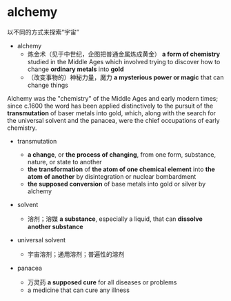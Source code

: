 # alchemy

以不同的方式来探索“宇宙”

- alchemy
  - 炼金术（见于中世纪，企图把普通金属炼成黄金） **a form of chemistry** studied in the Middle Ages which involved trying to discover how to change **ordinary metals** into **gold**
  - （改变事物的）神秘力量，魔力 **a mysterious power or magic** that can change things

Alchemy was the "chemistry" of the Middle Ages and early modern times; since c.1600 the word has been applied distinctively to the pursuit of the **transmutation** of baser metals into gold, which, along with the search for the universal solvent and the panacea, were the chief occupations of early chemistry.

- transmutation
  - **a change**, or **the process of changing**, from one form, substance, nature, or state to another
  - **the transformation** of **the atom of one chemical element** into **the atom of another** by disintegration or nuclear bombardment
  - **the supposed conversion** of base metals into gold or silver by alchemy

- solvent
  - 溶剂；溶媒 **a substance**, especially a liquid, that can **dissolve another substance**

- universal solvent
  - 宇宙溶剂；通用溶剂；普遍性的溶剂

- panacea
  - 万灵药 **a supposed cure** for all diseases or problems
  - a medicine that can cure any illness

